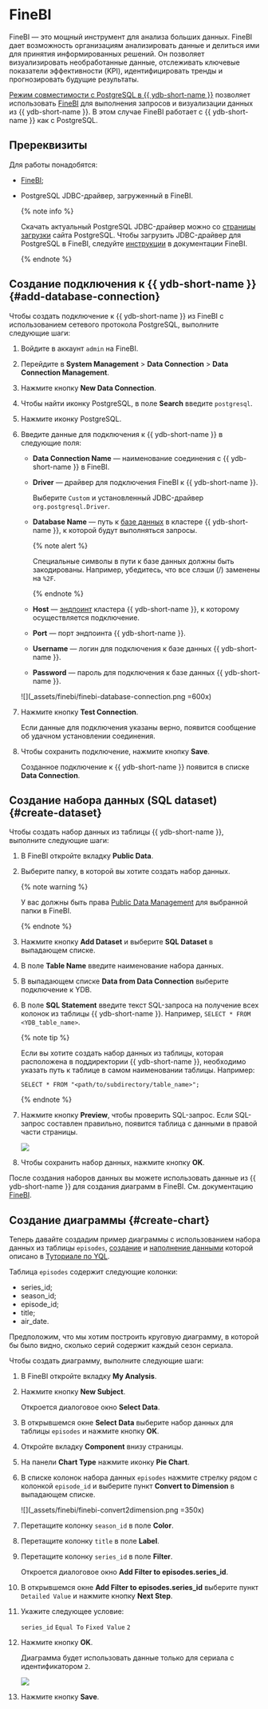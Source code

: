 # FineBI

FineBI — это мощный инструмент для анализа больших данных. FineBI дает возможность организациям анализировать данные и делиться ими для принятия информированных решений. Он позволяет визуализировать необработанные данные, отслеживать ключевые показатели эффективности (KPI), идентифицировать тренды и прогнозировать будущие результаты.

[Режим совместимости с PostgreSQL в {{ ydb-short-name }}](../../postgresql/intro.md) позволяет использовать [FineBI](https://intl.finebi.com/) для выполнения запросов и визуализации данных из {{ ydb-short-name }}. В этом случае FineBI работает с {{ ydb-short-name }} как с PostgreSQL.

## Пререквизиты

Для работы понадобятся:

* [FineBI](https://intl.finebi.com/);
* PostgreSQL JDBC-драйвер, загруженный в FineBI.

    {% note info %}

    Скачать актуальный PostgreSQL JDBC-драйвер можно со [страницы загрузки](https://jdbc.postgresql.org/download/) сайта PostgreSQL. Чтобы загрузить JDBC-драйвер для PostgreSQL в FineBI, следуйте [инструкции](https://help.fanruan.com/finebi-en/doc-view-1540.html) в документации FineBI.

    {% endnote %}

## Создание подключения к {{ ydb-short-name }} {#add-database-connection}

Чтобы создать подключение к {{ ydb-short-name }} из FineBI с использованием сетевого протокола PostgreSQL, выполните следующие шаги:

1. Войдите в аккаунт `admin` на FineBI.

1. Перейдите в **System Management** > **Data Connection** > **Data Connection Management**.

1. Нажмите кнопку **New Data Connection**.

1. Чтобы найти иконку PostgreSQL, в поле **Search** введите `postgresql`.

1. Нажмите иконку PostgreSQL.

1. Введите данные для подключения к {{ ydb-short-name }} в следующие поля:

    * **Data Connection Name** — наименование соединения с {{ ydb-short-name }} в FineBI.

    * **Driver** — драйвер для подключения FineBI к {{ ydb-short-name }}.

        Выберите `Custom` и установленный JDBC-драйвер `org.postgresql.Driver`.

    * **Database Name** — путь к [базе данных](../../concepts/glossary.md#database) в кластере {{ ydb-short-name }}, к которой будут выполняться запросы.

        {% note alert %}

        Специальные символы в пути к базе данных должны быть закодированы. Например, убедитесь, что все слэши (/) заменены на `%2F`.

        {% endnote %}

    * **Host** — [эндпоинт](../../concepts/connect.md#endpoint) кластера {{ ydb-short-name }}, к которому осуществляется подключение.

    * **Port** — порт эндпоинта {{ ydb-short-name }}.

    * **Username** — логин для подключения к базе данных {{ ydb-short-name }}.

    * **Password** — пароль для подключения к базе данных {{ ydb-short-name }}.

    ![](_assets/finebi/finebi-database-connection.png =600x)

1. Нажмите кнопку **Test Connection**.

    Если данные для подключения указаны верно, появится сообщение об удачном установлении соединения.

1. Чтобы сохранить подключение, нажмите кнопку **Save**.

    Созданное подключение к {{ ydb-short-name }} появится в списке **Data Connection**.

## Создание набора данных (SQL dataset) {#create-dataset}

Чтобы создать набор данных из таблицы {{ ydb-short-name }}, выполните следующие шаги:

1. В FineBI откройте вкладку **Public Data**.

1. Выберите папку, в которой вы хотите создать набор данных.

    {% note warning %}

    У вас должны быть права [Public Data Management](https://help.fanruan.com/finebi-en/doc-view-5734.html) для выбранной папки в FineBI.

    {% endnote %}

1. Нажмите кнопку **Add Dataset** и выберите **SQL Dataset** в выпадающем списке.

1. В поле **Table Name** введите наименование набора данных.

1. В выпадающем списке **Data from Data Connection** выберите подключение к YDB.

1. В поле **SQL Statement** введите текст SQL-запроса на получение всех колонок из таблицы {{ ydb-short-name }}. Например, `SELECT * FROM <YDB_table_name>`.

    {% note tip %}

    Если вы хотите создать набор данных из таблицы, которая расположена в поддиректории {{ ydb-short-name }}, необходимо указать путь к таблице в самом наименовании таблицы. Например:

    ```yql
    SELECT * FROM "<path/to/subdirectory/table_name>";
    ```

    {% endnote %}

1. Нажмите кнопку **Preview**, чтобы проверить SQL-запрос. Если SQL-запрос составлен правильно, появится таблица с данными в правой части страницы.

    ![](_assets/finebi/finebi-sql-dataset.png)

1. Чтобы сохранить набор данных, нажмите кнопку **OK**.

После создания наборов данных вы можете использовать данные из {{ ydb-short-name }} для создания диаграмм в FineBI. См. документацию [FineBI](https://help.fanruan.com/finebi-en/).


## Создание диаграммы {#create-chart}

Теперь давайте создадим пример диаграммы с использованием набора данных из таблицы `episodes`, [создание](../../dev/yql-tutorial/create_demo_tables.md) и [наполнение данными](../../dev/yql-tutorial/fill_tables_with_data.md) которой описано в [Туториале по YQL](../../dev/yql-tutorial/index.md).

Таблица `episodes` содержит следующие колонки:
* series_id;
* season_id;
* episode_id;
* title;
* air_date.

Предположим, что мы хотим построить круговую диаграмму, в которой бы было видно, сколько серий содержит каждый сезон сериала.

Чтобы создать диаграмму, выполните следующие шаги:

1. В FineBI откройте вкладку **My Analysis**.

1. Нажмите кнопку **New Subject**.

    Откроется диалоговое окно **Select Data**.

1. В открывшемся окне **Select Data** выберите набор данных для таблицы `episodes` и нажмите кнопку **OK**.

1. Откройте вкладку **Component** внизу страницы.

1. На панели **Chart Type** нажмите иконку **Pie Chart**.

1. В списке колонок набора данных `episodes` нажмите стрелку рядом с колонкой `episode_id` и выберите пункт **Convert to Dimension** в выпадающем списке.

    ![](_assets/finebi/finebi-convert2dimension.png =350x)

1. Перетащите колонку `season_id` в поле **Color**.

1. Перетащите колонку `title` в поле **Label**.

1. Перетащите колонку `series_id` в поле **Filter**.

    Откроется диалоговое окно **Add Filter to episodes.series_id**.

1. В открывшемся окне **Add Filter to episodes.series_id** выберите пункт `Detailed Value` и нажмите кнопку **Next Step**.

1. Укажите следующее условие:

    `series_id` `Equal To` `Fixed Value` `2`

1. Нажмите кнопку **OK**.

    Диаграмма будет использовать данные только для сериала с идентификатором `2`.

    ![](_assets/finebi/finebi-sample-chart.png)

1. Нажмите кнопку **Save**.